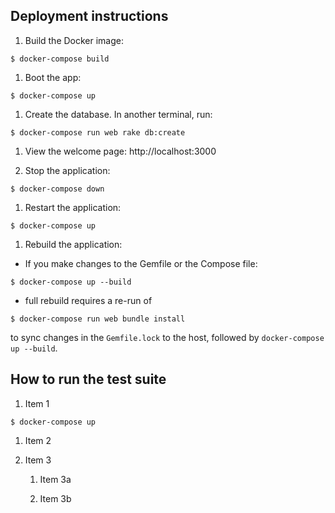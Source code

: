 
## Deployment instructions

1. Build the Docker image:
```
$ docker-compose build
```

1. Boot the app:
```
$ docker-compose up
```

1. Create the database. In another terminal, run:
```
$ docker-compose run web rake db:create
```

1. View the welcome page:
http://localhost:3000

1. Stop the application:
```
$ docker-compose down
```

1. Restart the application:
```
$ docker-compose up
```

1. Rebuild the application:
  - If you make changes to the Gemfile or the Compose file:
  ```
  $ docker-compose up --build
  ```

  -  full rebuild requires a re-run of
  ```
  $ docker-compose run web bundle install
  ```
  to sync changes in the `Gemfile.lock` to the host, followed by `docker-compose up --build`.

## How to run the test suite

1. Item 1
```
$ docker-compose up
```

1. Item 2

1. Item 3

   1. Item 3a

   1. Item 3b
